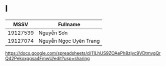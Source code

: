 # l
| MSSV     | Fullname              |
|----------|-----------------------|
| 19127539 |  Nguyễn Sơn           |
| 19127074 | Nguyễn Ngọc Uyên Trang| 


https://docs.google.com/spreadsheets/d/11LhUS9ZOAePh8zjvc9VDtmvgQrQ42Pekoxggsa4FmwU/edit?usp=sharing
